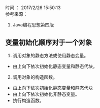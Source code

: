 ## 
时间 ： 2017/2/26 15:50:13  
参考来源：  

1. Java编程思想第四版

## 变量初始化顺序对于一个对象
1. 调用对象的静态方法或使用静态变量。    
 * 由上向下依次初始化静态变量和静态代块。
2. 调用对象的构造函数。  
 * 由上向下依次初始化静态变量和静态代块
 * 由上向下依次初始化非静态变量。
 * 执行构造函数。
 